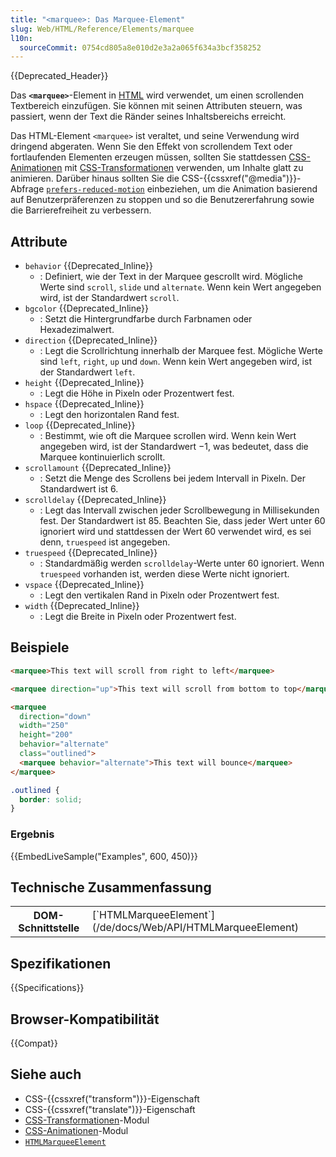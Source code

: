 ```yaml
---
title: "<marquee>: Das Marquee-Element"
slug: Web/HTML/Reference/Elements/marquee
l10n:
  sourceCommit: 0754cd805a8e010d2e3a2a065f634a3bcf358252
---
```


{{Deprecated_Header}}

Das **`<marquee>`**-Element in [HTML](/de/docs/Web/HTML) wird verwendet, um einen scrollenden Textbereich einzufügen. Sie können mit seinen Attributen steuern, was passiert, wenn der Text die Ränder seines Inhaltsbereichs erreicht.

Das HTML-Element `<marquee>` ist veraltet, und seine Verwendung wird dringend abgeraten. Wenn Sie den Effekt von scrollendem Text oder fortlaufenden Elementen erzeugen müssen, sollten Sie stattdessen [CSS-Animationen](/de/docs/Web/CSS/CSS_animations) mit [CSS-Transformationen](/de/docs/Web/CSS/CSS_transforms/Using_CSS_transforms) verwenden, um Inhalte glatt zu animieren. Darüber hinaus sollten Sie die CSS-{{cssxref("@media")}}-Abfrage [`prefers-reduced-motion`](/de/docs/Web/CSS/@media/prefers-reduced-motion) einbeziehen, um die Animation basierend auf Benutzerpräferenzen zu stoppen und so die Benutzererfahrung sowie die Barrierefreiheit zu verbessern.

## Attribute

- `behavior` {{Deprecated_Inline}}
  - : Definiert, wie der Text in der Marquee gescrollt wird. Mögliche Werte sind `scroll`, `slide` und `alternate`. Wenn kein Wert angegeben wird, ist der Standardwert `scroll`.
- `bgcolor` {{Deprecated_Inline}}
  - : Setzt die Hintergrundfarbe durch Farbnamen oder Hexadezimalwert.
- `direction` {{Deprecated_Inline}}
  - : Legt die Scrollrichtung innerhalb der Marquee fest. Mögliche Werte sind `left`, `right`, `up` und `down`. Wenn kein Wert angegeben wird, ist der Standardwert `left`.
- `height` {{Deprecated_Inline}}
  - : Legt die Höhe in Pixeln oder Prozentwert fest.
- `hspace` {{Deprecated_Inline}}
  - : Legt den horizontalen Rand fest.
- `loop` {{Deprecated_Inline}}
  - : Bestimmt, wie oft die Marquee scrollen wird. Wenn kein Wert angegeben wird, ist der Standardwert −1, was bedeutet, dass die Marquee kontinuierlich scrollt.
- `scrollamount` {{Deprecated_Inline}}
  - : Setzt die Menge des Scrollens bei jedem Intervall in Pixeln. Der Standardwert ist 6.
- `scrolldelay` {{Deprecated_Inline}}
  - : Legt das Intervall zwischen jeder Scrollbewegung in Millisekunden fest. Der Standardwert ist 85. Beachten Sie, dass jeder Wert unter 60 ignoriert wird und stattdessen der Wert 60 verwendet wird, es sei denn, `truespeed` ist angegeben.
- `truespeed` {{Deprecated_Inline}}
  - : Standardmäßig werden `scrolldelay`-Werte unter 60 ignoriert. Wenn `truespeed` vorhanden ist, werden diese Werte nicht ignoriert.
- `vspace` {{Deprecated_Inline}}
  - : Legt den vertikalen Rand in Pixeln oder Prozentwert fest.
- `width` {{Deprecated_Inline}}
  - : Legt die Breite in Pixeln oder Prozentwert fest.

## Beispiele

```html
<marquee>This text will scroll from right to left</marquee>

<marquee direction="up">This text will scroll from bottom to top</marquee>

<marquee
  direction="down"
  width="250"
  height="200"
  behavior="alternate"
  class="outlined">
  <marquee behavior="alternate">This text will bounce</marquee>
</marquee>
```

```css
.outlined {
  border: solid;
}
```

### Ergebnis

{{EmbedLiveSample("Examples", 600, 450)}}

## Technische Zusammenfassung

<table class="properties">
  <tbody>
    <tr>
      <th scope="row">DOM-Schnittstelle</th>
      <td>[`HTMLMarqueeElement`](/de/docs/Web/API/HTMLMarqueeElement)</td>
    </tr>
  </tbody>
</table>

## Spezifikationen

{{Specifications}}

## Browser-Kompatibilität

{{Compat}}

## Siehe auch

- CSS-{{cssxref("transform")}}-Eigenschaft
- CSS-{{cssxref("translate")}}-Eigenschaft
- [CSS-Transformationen](/de/docs/Web/CSS/CSS_transforms)-Modul
- [CSS-Animationen](/de/docs/Web/CSS/CSS_animations)-Modul
- [`HTMLMarqueeElement`](/de/docs/Web/API/HTMLMarqueeElement)
